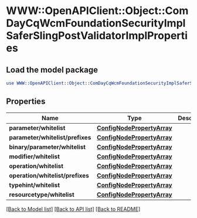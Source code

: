 # WWW::OpenAPIClient::Object::ComDayCqWcmFoundationSecurityImplSaferSlingPostValidatorImplProperties

## Load the model package
```perl
use WWW::OpenAPIClient::Object::ComDayCqWcmFoundationSecurityImplSaferSlingPostValidatorImplProperties;
```

## Properties
Name | Type | Description | Notes
------------ | ------------- | ------------- | -------------
**parameter/whitelist** | [**ConfigNodePropertyArray**](ConfigNodePropertyArray.md) |  | [optional] 
**parameter/whitelist/prefixes** | [**ConfigNodePropertyArray**](ConfigNodePropertyArray.md) |  | [optional] 
**binary/parameter/whitelist** | [**ConfigNodePropertyArray**](ConfigNodePropertyArray.md) |  | [optional] 
**modifier/whitelist** | [**ConfigNodePropertyArray**](ConfigNodePropertyArray.md) |  | [optional] 
**operation/whitelist** | [**ConfigNodePropertyArray**](ConfigNodePropertyArray.md) |  | [optional] 
**operation/whitelist/prefixes** | [**ConfigNodePropertyArray**](ConfigNodePropertyArray.md) |  | [optional] 
**typehint/whitelist** | [**ConfigNodePropertyArray**](ConfigNodePropertyArray.md) |  | [optional] 
**resourcetype/whitelist** | [**ConfigNodePropertyArray**](ConfigNodePropertyArray.md) |  | [optional] 

[[Back to Model list]](../README.md#documentation-for-models) [[Back to API list]](../README.md#documentation-for-api-endpoints) [[Back to README]](../README.md)



